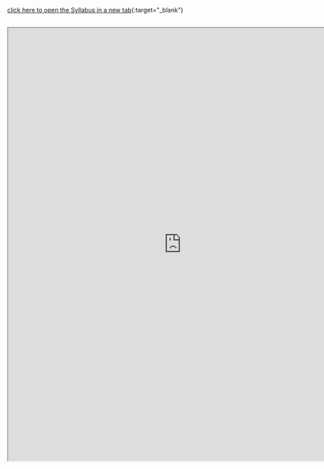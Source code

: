 [click here to open the Syllabus in a new tab](https://drive.google.com/file/d/1BqOJseZ8T0aVkCxZU1mQV8WyxfBix75s/view){:target="_blank"}

<br>

<iframe src="https://drive.google.com/file/d/1BqOJseZ8T0aVkCxZU1mQV8WyxfBix75s/preview" width="800" height="1000" allowfullscreen>
</iframe>